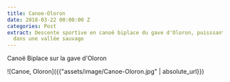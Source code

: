 ```yaml
---
title: Canoe-Oloron
date: 2018-03-22 00:00:00 Z
categories: Post
extract: Descente sportive en canoë biplace du gave d'Oloron, puisssant et technique,
  dans une vallée sauvage
---
```


Canoë Biplace sur la gave d'Oloron

![Canoe, Oloron]({{"assets/image/Canoe-Oloron.jpg" | absolute_url}})